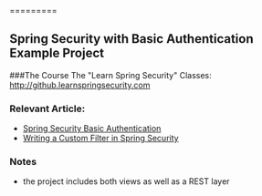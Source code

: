 =========

## Spring Security with Basic Authentication Example Project

###The Course
The "Learn Spring Security" Classes: http://github.learnspringsecurity.com

### Relevant Article: 
- [Spring Security Basic Authentication](http://www.baeldung.com/spring-security-basic-authentication)
- [Writing a Custom Filter in Spring Security](http://www.baeldung.com/spring-security-custom-filter)


### Notes
- the project includes both views as well as a REST layer
